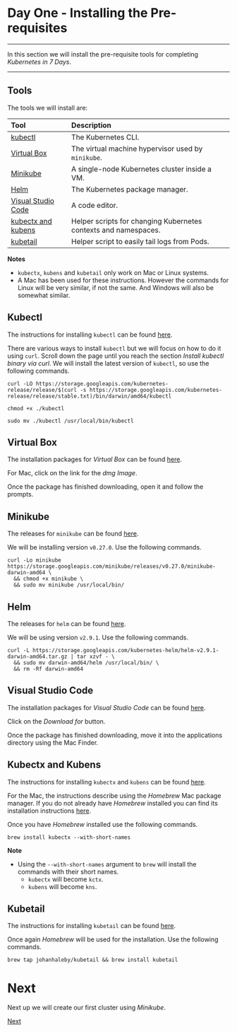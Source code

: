 # Day One - Installing the Pre-requisites

---

In this section we will install the pre-requisite tools for completing _Kubernetes in 7 Days_.

---


## Tools

The tools we will install are:

| Tool      | Description               |
|:----------|:--------------------------|
| [kubectl](https://kubernetes.io/docs/tasks/tools/install-kubectl/) | The Kubernetes CLI. |
| [Virtual Box](https://www.virtualbox.org) | The virtual machine hypervisor used by `minikube`. |
| [Minikube](https://github.com/kubernetes/minikube) | A single-node Kubernetes cluster inside a VM. |
| [Helm](https://helm.sh) | The Kubernetes package manager. |
| [Visual Studio Code](https://code.visualstudio.com) | A code editor. |
| [kubectx and kubens](https://github.com/ahmetb/kubectx) | Helper scripts for changing Kubernetes contexts and namespaces. |
| [kubetail](https://github.com/johanhaleby/kubetail) | Helper script to easily tail logs from Pods. |

**Notes**

* `kubectx`, `kubens` and `kubetail` only work on Mac or Linux systems.
* A Mac has been used for these instructions.  However the commands for Linux will be very similar, if not the same.  And Windows will also be somewhat similar.


## Kubectl

The instructions for installing `kubectl` can be found [here](https://kubernetes.io/docs/tasks/tools/install-kubectl/).  

There are various ways to install `kubectl` but we will focus on how to do it using `curl`.  Scroll down the page until you reach the section _Install kubectl binary via curl_.  We will install the latest version of `kubectl`, so use the following commands.

```console
curl -LO https://storage.googleapis.com/kubernetes-release/release/$(curl -s https://storage.googleapis.com/kubernetes-release/release/stable.txt)/bin/darwin/amd64/kubectl

chmod +x ./kubectl

sudo mv ./kubectl /usr/local/bin/kubectl
```


## Virtual Box

The installation packages for _Virtual Box_ can be found [here](http://www.oracle.com/technetwork/server-storage/virtualbox/downloads/index.html).

For Mac, click on the link for the _dmg Image_.

Once the package has finished downloading, open it and follow the prompts.


## Minikube

The releases for `minikube` can be found [here](https://github.com/kubernetes/minikube/releases).

We will be installing version `v0.27.0`.  Use the following commands.

```console
curl -Lo minikube https://storage.googleapis.com/minikube/releases/v0.27.0/minikube-darwin-amd64 \
  && chmod +x minikube \
  && sudo mv minikube /usr/local/bin/
```

## Helm

The releases for `helm` can be found [here](https://github.com/kubernetes/helm/releases).

We will be using version `v2.9.1`.  Use the following commands.

```console
curl -L https://storage.googleapis.com/kubernetes-helm/helm-v2.9.1-darwin-amd64.tar.gz | tar xzvf - \
  && sudo mv darwin-amd64/helm /usr/local/bin/ \
  && rm -Rf darwin-amd64
```


## Visual Studio Code

The installation packages for _Visual Studio Code_ can be found [here](https://code.visualstudio.com).

Click on the _Download for_ button.

Once the package has finished downloading, move it into the applications directory using the Mac Finder.


## Kubectx and Kubens

The instructions for installing `kubectx` and `kubens` can be found [here](https://github.com/ahmetb/kubectx).  

For the Mac, the instructions describe using the _Homebrew_ Mac package manager.  If you do not already have _Homebrew_ installed you can find its installation instructions [here](https://brew.sh).

Once you have _Homebrew_ installed use the following commands.

```console
brew install kubectx --with-short-names
```

**Note**

* Using the `--with-short-names` argument to `brew` will install the commands with their short names.
    * `kubectx` will become `kctx`.
    * `kubens` will become `kns`.


## Kubetail

The instructions for installing `kubetail` can be found [here](https://github.com/johanhaleby/kubetail).

Once again _Homebrew_ will be used for the installation.  Use the following commands.

```console
brew tap johanhaleby/kubetail && brew install kubetail
```

# Next

Next up we will create our first cluster using _Minikube_.

[Next](01-03.md)